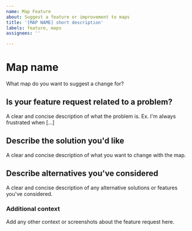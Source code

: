 ```yaml
---
name: Map Feature
about: Suggest a feature or improvement to maps
title: '[MAP NAME] short description'
labels: feature, maps
assignees: ''

---
```


# Map name
What map do you want to suggest a change for?

## Is your feature request related to a problem?
A clear and concise description of what the problem is. Ex. I'm always frustrated when [...]

## Describe the solution you'd like
A clear and concise description of what you want to change with the map.

## Describe alternatives you've considered
A clear and concise description of any alternative solutions or features you've considered.

### Additional context
Add any other context or screenshots about the feature request here.
